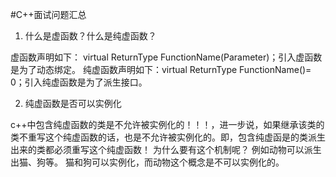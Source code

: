 #C++面试问题汇总
1. 什么是虚函数？什么是纯虚函数？

虚函数声明如下： virtual ReturnType FunctionName(Parameter)；引入虚函数是为了动态绑定。 
纯虚函数声明如下：virtual ReturnType FunctionName()= 0；引入纯虚函数是为了派生接口。 

2. 纯虚函数是否可以实例化

c++中包含纯虚函数的类是不允许被实例化的！！！，进一步说，如果继承该类的类不重写这个纯虚函数的话，也是不允许被实例化的。即，包含纯虚函是的类派生出来的类都必须重写这个纯虚函数！
为什么要有这个机制呢？ 
例如动物可以派生出猫、狗等。 猫和狗可以实例化，而动物这个概念是不可以实例化的。
